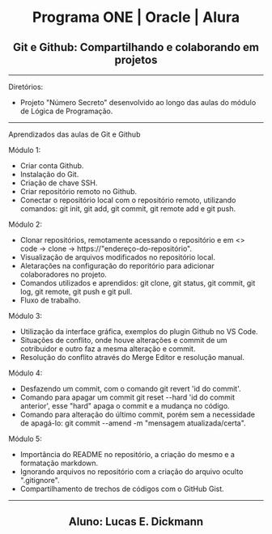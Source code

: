 <h1 align="center">Programa ONE | Oracle | Alura</h1>

<h2 align="center">Git e Github: Compartilhando e colaborando em projetos</h2>

---
Diretórios:

- Projeto "Número Secreto" desenvolvido ao longo das aulas do módulo de Lógica de Programação.

---
Aprendizados das aulas de Git e Github

Módulo 1:

- Criar conta Github.
- Instalação do Git.
- Criação de chave SSH.
- Criar repositório remoto no Github.
- Conectar o repositório local com o repositório remoto, utilizando comandos: git init, git add, git commit, git remote add e git push.

Módulo 2:

- Clonar repositórios, remotamente acessando o repositório e em <> code -> clone -> https://"endereço-do-repositório".
- Visualização de arquivos modificados no repositório local.
- Aletarações na configuração do reporitório  para adicionar colaboradores no projeto.
- Comandos utilizados e aprendidos: git clone, git status, git commit, git log, git remote, git push e git pull.
- Fluxo de trabalho.

Módulo 3:

- Utilização da interface gráfica, exemplos do plugin Github no VS Code.
- Situações de conflito, onde houve alterações e commit de um cotribuidor e outro faz a mesma alteração e commit.
- Resolução do conflito através do Merge Editor e resolução manual.

Módulo 4:

- Desfazendo um commit, com o comando git revert 'id do commit'.
- Comando para apagar um commit git reset --hard 'id do commit anterior', esse "hard" apaga o commit e a mudança no código.
- Comando para alteração do último commit, porém sem a necessidade de apagá-lo: git commit --amend -m "mensagem atualizada/certa".

Módulo 5:

- Importância do README no repositório, a criação do mesmo e a formatação markdown.
- Ignorando arquivos no repositório com a criação do arquivo oculto ".gitignore".
- Compartilhamento de trechos de códigos com o GitHub Gist.

---
<h2 align="center">Aluno: Lucas E. Dickmann</h2>
